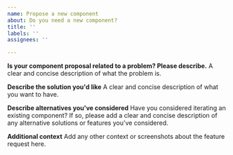 ```yaml
---
name: Propose a new component
about: Do you need a new component?
title: ''
labels: ''
assignees: ''

---
```


**Is your component proposal related to a problem? Please describe.**
A clear and concise description of what the problem is.

**Describe the solution you'd like**
A clear and concise description of what you want to have.

**Describe alternatives you've considered**
Have you considered iterating an existing component?
If so, please add a clear and concise description of any alternative solutions or features you've considered.

**Additional context**
Add any other context or screenshots about the feature request here.
